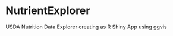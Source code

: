 NutrientExplorer
================

USDA Nutrition Data Explorer creating as R Shiny App using ggvis
